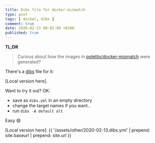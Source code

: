 ```yaml
---
title: Dibs file for docker-mismatch
type: post
tags: [ docker, dibs ]
comment: true
date: 2020-02-13 00:02:09 +0100
published: true
---
```


**TL;DR**

> Curious about how the images in [polettix/docker-mismatch][] were generated?

There's a [dibs][] file for it:

<script src="https://gitlab.com/polettix/notechs/snippets/1939499.js"></script>

[Local version here].

Want to try it out? OK:

- save as `dibs.yml` in an empty directory
- change the target names if you want..
- run `dibs -A default alt`

Easy 😄

[polettix/docker-mismatch]: https://hub.docker.com/repository/docker/polettix/docker-mismatch
[here]: https://gitlab.com/polettix/notechs/snippets/1939499
[dibs]: https://github.com/polettix/dibs
[Local version here]: {{ '/assets/other/2020-02-13.dibs.yml' | prepend: site.baseurl | prepend: site.url }}
